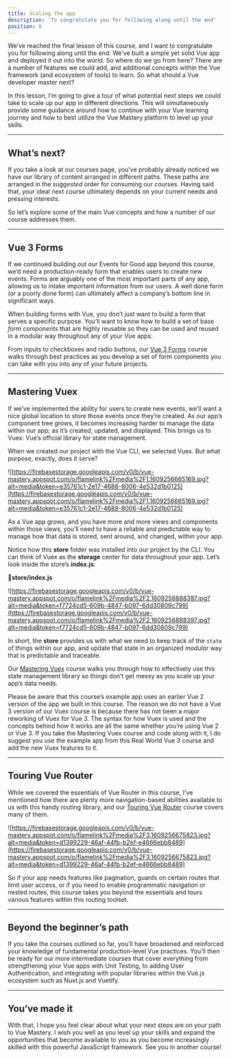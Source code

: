 ```yaml
---
title: Scaling the app
description: 'To congratulate you for following along until the end'
position: 8
---
```


We’ve reached the final lesson of this course, and I want to congratulate you for following along until the end. We’ve built a simple yet solid Vue app and deployed it out into the world. So where do we go from here? There are a number of features we could add, and additional concepts within the Vue framework (and ecosystem of tools) to learn. So what should a Vue developer master next?

In this lesson, I’m going to give a tour of what potential next steps we could take to scale up our app in different directions. This will simultaneously provide some guidance around how to continue with your Vue learning journey and how to best utilize the Vue Mastery platform to level up your skills.

---

## What’s next?

If you take a look at our courses page, you’ve probably already noticed we have our library of content arranged in different paths. These paths are arranged in the _suggested_ order for consuming our courses. Having said that, your ideal next course ultimately depends on your current needs and pressing interests.

So let’s explore some of the main Vue concepts and how a number of our course addresses them.

---

## Vue 3 Forms

If we continued building out our Events for Good app beyond this course, we’d need a production-ready form that enables users to create new events. Forms are arguably one of the most important parts of any app, allowing us to intake important information from our users. A well done form (or a poorly done form) can ultimately affect a company’s bottom line in significant ways.

When building forms with Vue, you don’t just want to build a form that serves a specific purpose. You’ll want to know how to build a set of base _form_ _components_ that are highly reusable so they can be used and reused in a modular way throughout any of your Vue apps.

From inputs to checkboxes and radio buttons, our [Vue 3 Forms](https://www.vuemastery.com/courses/vue3-forms/forms-introduction) course walks through best practices as you develop a set of form components you can take with you into any of your future projects.

---

## Mastering Vuex

If we’ve implemented the ability for users to create new events, we’ll want a nice global location to store those events once they’re created. As our app’s component tree grows, it becomes increasing harder to manage the data within our app; as it’s created, updated, and displayed. This brings us to Vuex: Vue’s official library for state management.

When we created our project with the Vue CLI, we selected Vuex. But what purpose, exactly, does it serve?

![https://firebasestorage.googleapis.com/v0/b/vue-mastery.appspot.com/o/flamelink%2Fmedia%2F1.1609256665169.jpg?alt=media&token=e35761c1-2e17-4688-8006-4e532d1b0125](https://firebasestorage.googleapis.com/v0/b/vue-mastery.appspot.com/o/flamelink%2Fmedia%2F1.1609256665169.jpg?alt=media&token=e35761c1-2e17-4688-8006-4e532d1b0125)

As a Vue app grows, and you have more and more views and components within those views, you’ll need to have a reliable and predictable way to manage how that data is stored, sent around, and changed, within your app.

Notice how this **store** folder was installed into our project by the CLI. You can think of Vuex as the **storage** center for data throughout your app. Let’s look inside the store’s **index.js**:

📁**store/index.js**

![https://firebasestorage.googleapis.com/v0/b/vue-mastery.appspot.com/o/flamelink%2Fmedia%2F2.1609256888397.jpg?alt=media&token=f7724cd5-609b-4847-b097-6dd30809c799](https://firebasestorage.googleapis.com/v0/b/vue-mastery.appspot.com/o/flamelink%2Fmedia%2F2.1609256888397.jpg?alt=media&token=f7724cd5-609b-4847-b097-6dd30809c799)

In short, the **store** provides us with what we need to keep track of the `state` of things within our app, and update that state in an organized _modular_ way that is predictable and traceable.

Our [Mastering Vuex](https://www.vuemastery.com/courses/mastering-vuex/intro-to-vuex) course walks you through how to effectively use this state management library so things don’t get messy as you scale up your app’s data needs.

Please be aware that this course’s example app uses an earlier Vue 2 version of the app we built in this course. The reason we do not have a Vue 3 version of our Vuex course is because there has not been a major reworking of Vuex for Vue 3. The syntax for how Vuex is used and the concepts behind how it works are all the same whether you’re using Vue 2 or Vue 3. If you take the Mastering Vuex course and code along with it, I do suggest you use the example app from this Real World Vue 3 course and add the new Vuex features to it.

---

## Touring Vue Router

While we covered the essentials of Vue Router in this course, I’ve mentioned how there are plenty more navigation-based abilities available to us with this handy routing library, and our [Touring Vue Router](https://www.vuemastery.com/courses/touring-vue-router/vue-router-introduction) course covers many of them.

![https://firebasestorage.googleapis.com/v0/b/vue-mastery.appspot.com/o/flamelink%2Fmedia%2F3.1609256675823.jpg?alt=media&token=d1399229-46af-44fb-b2ef-e4666ebb8489](https://firebasestorage.googleapis.com/v0/b/vue-mastery.appspot.com/o/flamelink%2Fmedia%2F3.1609256675823.jpg?alt=media&token=d1399229-46af-44fb-b2ef-e4666ebb8489)

So if your app needs features like pagination, guards on certain routes that limit user access, or if you need to enable programmatic navigation or nested routes, this course takes you beyond the essentials and tours various features within this routing toolset.

---

## Beyond the beginner’s path

If you take the courses outlined so far, you’ll have broadened and reinforced your knowledge of fundamental production-level Vue practices. You’ll then be ready for our more intermediate courses that cover everything from strengthening your Vue apps with Unit Testing, to adding User Authentication, and integrating with popular libraries within the Vue.js ecosystem such as Nuxt.js and Vuetify.

---

## You’ve made it

With that, I hope you feel clear about what your next steps are on your path to Vue Mastery. I wish you well as you level up your skills and expand the opportunities that become available to you as you become increasingly skilled with this powerful JavaScript framework. See you in another course!
